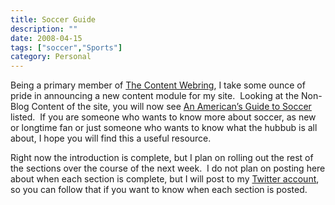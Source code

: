 ```yaml
---
title: Soccer Guide
description: ""
date: 2008-04-15
tags: ["soccer","Sports"]
category: Personal
---
```



<p>Being a primary member of <a href="https://web.archive.org/web/20131211172857/http://www.thecontentwebring.com/">The Content Webring</a>, I take some ounce of pride in announcing a new content module for my site.&nbsp; Looking at the Non-Blog Content of the site, you will now see <a href="https://web.archive.org/web/20131211172857/http://www.marktopia.net/an-americans-guide-to-soccer/">An American’s Guide to Soccer</a> listed.&nbsp; If you are someone who wants to know more about soccer, as new or longtime fan or just someone who wants to know what the hubbub is all about, I hope you will find this a useful resource.</p>

<p>Right now the introduction is complete, but I plan on rolling out the rest of the sections over the course of the next week.&nbsp; I do not plan on posting here about when each section is complete, but I will post to my <a href="https://web.archive.org/web/20131211172857/http://twitter.com/mizidymizark">Twitter account</a>, so you can follow that if you want to know when each section is posted.</p>
